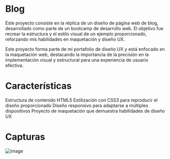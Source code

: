 # Blog
Este proyecto consiste en la réplica de un diseño de página web de blog, desarrollado como parte de un bootcamp de desarrollo web. El objetivo fue recrear la estructura y el estilo visual de un ejemplo proporcionado, reforzando mis habilidades en maquetación y diseño UX.

Este proyecto forma parte de mi portafolio de diseño UX y está enfocado en la maquetación web, destacando la importancia de la precisión en la implementación visual y estructural para una experiencia de usuario efectiva.

# Características
Estructura de contenido HTML5
Estilización con CSS3 para reproducir el diseño proporcionado
Diseño responsivo para adaptarse a múltiples dispositivos
Proyecto de maquetación que demuestra habilidades de diseño UX

# Capturas
![image](https://github.com/user-attachments/assets/55dcc08c-f1b9-4071-9d98-fd9d581832bb)
